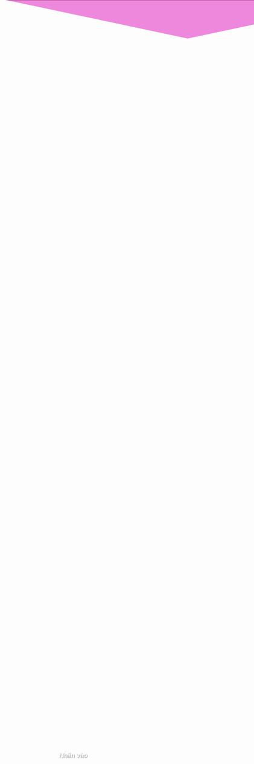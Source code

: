 <!DOCTYPE html>
<html lang="vi">
<head>
  <meta charset="UTF-8">
  <meta name="viewport" content="width=device-width, initial-scale=1.0">
  <title>CMSN</title>
  <style>
    body {
      margin: 0;
      height: 100vh;
      display: flex;
      justify-content: center;
      align-items: center;
      background: url("a.jpg") no-repeat center center fixed;
      background-size: cover;
      font-family: Arial, sans-serif;
      overflow: hidden;
    }

    .envelope {
      width: 300px;
      height: 200px;
      background: #ee88dd;
      position: relative;
      cursor: pointer;
      box-shadow: 0 8px 16px rgba(0, 0, 0, 0.2);
      transition: transform 0.3s;
      border: 2px solid #ce68b4;
    }

    .envelope:hover { transform: scale(1.05); }

    .envelope .flap {
      width: 100%;
      height: 100px;
      background: #ee88dd;
      clip-path: polygon(0 0, 50% 100%, 100% 0);
      position: absolute;
      top: 0;
      transition: transform 0.5s;
      transform-origin: top;
      border-top: 2px solid #ce68b4;
      border-left: 2px solid #ce68b4;
      border-right: 2px solid #ce68b4;
    }

    .envelope.open .flap { transform: rotateX(180deg); }

    .letter {
      display: none;
      position: fixed;
      top: 0;
      left: 0;
      width: 100%;
      height: 100%;
      background: rgba(255, 255, 255, 0.95);
      justify-content: center;
      align-items: center;
      text-align: center;
      animation: fadeIn 1s;
    }

    .letter.show { display: flex; }

    .letter-content {
      max-width: 600px;
      padding: 20px;
      color: #333;
      font-size: 1.2em;
      position: relative;
    }

    .letter-content h1 {
      color: #e91e63;
      font-family: 'Dancing Script', cursive;
    }

    .greeting {
      font-size: 1.2em;
      white-space: pre-line; /* giữ xuống dòng */
      margin-top: 20px;
      color: #444;
    }

    .close-btn {
      position: absolute;
      top: 20px;
      right: 20px;
      font-size: 1.5em;
      cursor: pointer;
      color: #333;
    }

    @keyframes fadeIn { from { opacity: 0; } to { opacity: 1; } }

    .confetti-piece {
      position: fixed;
      top: -10vh;
      width: 10px;
      height: 10px;
      background-color: transparent;
      border-radius: 50%;
      opacity: 0;
      animation: fall 10s linear forwards;
      pointer-events: none;
    }

    @keyframes fall {
      0% { transform: translateY(0) rotate(0deg) scale(0.5); opacity: 0.8; }
      100% { transform: translateY(120vh) rotate(720deg) scale(1.2); opacity: 0; }
    }

    .open-text {
      position: absolute;
      top: 50%;
      left: 50%;
      transform: translate(-50%, -50%);
      color: #fff;
      font-weight: bold;
      font-size: 1.2em;
      text-shadow: 1px 1px 2px rgba(0, 0, 0, 0.5);
      z-index: 10;
      transition: opacity 0.3s;
    }
    .envelope.open .open-text { opacity: 0; }
  </style>
</head>
<body>
  <div class="envelope" id="envelope">
    <div class="flap"></div>
    <div class="open-text">Nhấn vào</div>
  </div>

  <div class="letter" id="letter">
    <div class="close-btn" id="closeLetter">✖</div>
    <div class="letter-content">
      <h1>HAPPY BIRTHDAY</h1>
      <p class="greeting" id="greetingText"></p>
    </div>
  </div>

  <audio id="birthdaySong" loop>
    <source src="p.mp3" type="audio/mp3">
  </audio>

  <script>
    const envelope = document.getElementById('envelope');
    const letter = document.getElementById('letter');
    const closeLetter = document.getElementById('closeLetter');
    const birthdaySong = document.getElementById('birthdaySong');
    const greetingEl = document.getElementById('greetingText');
    let confettiInterval;

    const greetingMessage = `Chúc bạn sinh nhật thật vui vẻ 🎉
Mọi điều tốt đẹp sẽ đến với bạn ✨
Luôn hạnh phúc và thành công 🎂🎁`;

    function typeWriter(text, element, speed = 70) {
      let i = 0;
      element.textContent = "";
      const interval = setInterval(() => {
        element.textContent += text.charAt(i);
        i++;
        if (i >= text.length) clearInterval(interval);
      }, speed);
    }

    function createConfetti() {
      const colors = ['#ff6b6b', '#f9ca24', '#78e08f', '#48dbfb', '#c0392b', '#ff7979', '#ffb142', '#a6d96a'];
      for (let i = 0; i < 200; i++) {
        const confetti = document.createElement('div');
        confetti.classList.add('confetti-piece');
        confetti.style.left = `${Math.random() * 100}vw`;
        confetti.style.animationDuration = `${Math.random() * 5 + 5}s`;
        confetti.style.backgroundColor = colors[Math.floor(Math.random() * colors.length)];
        document.body.appendChild(confetti);
      }
    }

    envelope.addEventListener('click', () => {
      envelope.classList.add('open');
      setTimeout(() => {
        letter.classList.add('show');
        birthdaySong.play();
        typeWriter(greetingMessage, greetingEl, 60);
        createConfetti();
        confettiInterval = setInterval(createConfetti, 5000);
      }, 500);
    });

    closeLetter.addEventListener('click', () => {
      letter.classList.remove('show');
      envelope.classList.remove('open');
      birthdaySong.pause();
      birthdaySong.currentTime = 0;
      greetingEl.textContent = "";
      clearInterval(confettiInterval);
      const confettiPieces = document.querySelectorAll('.confetti-piece');
      confettiPieces.forEach(c => c.remove());
    });
  </script>

  <link href="https://fonts.googleapis.com/css2?family=Dancing+Script:wght@700&display=swap" rel="stylesheet">
</body>
</html>
